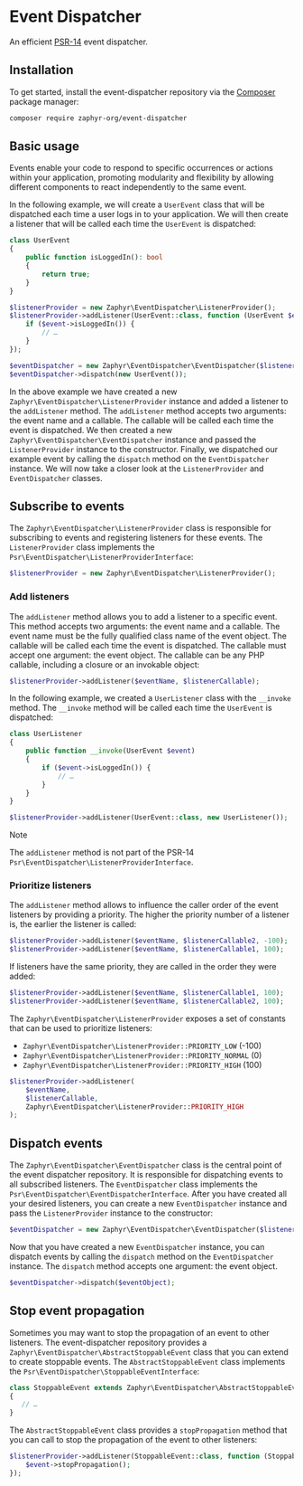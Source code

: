# Event Dispatcher

An efficient [PSR-14](https://www.php-fig.org/psr/psr-14/) event dispatcher.

## Installation

To get started, install the event-dispatcher repository via the [Composer](https://getcomposer.org/) package manager:

```bash
composer require zaphyr-org/event-dispatcher
```

## Basic usage

Events enable your code to respond to specific occurrences or actions within your application, promoting modularity and
flexibility by allowing different components to react independently to the same event.

In the following example, we will create a `UserEvent` class that will be dispatched each time a user logs in to your
application. We will then create a listener that will be called each time the `UserEvent` is dispatched:

```php
class UserEvent
{
    public function isLoggedIn(): bool
    {
        return true;
    }
}

$listenerProvider = new Zaphyr\EventDispatcher\ListenerProvider();
$listenerProvider->addListener(UserEvent::class, function (UserEvent $event) {
    if ($event->isLoggedIn()) {
        // …
    }
});

$eventDispatcher = new Zaphyr\EventDispatcher\EventDispatcher($listenerProvider);
$eventDispatcher->dispatch(new UserEvent());
```

In the above example we have created a new `Zaphyr\EventDispatcher\ListenerProvider` instance and added a listener to
the `addListener` method. The `addListener` method accepts two arguments: the event name and a callable. The callable
will be called each time the event is dispatched. We then created a new `Zaphyr\EventDispatcher\EventDispatcher` instance
and passed the `ListenerProvider` instance to the constructor. Finally, we dispatched our example event by calling
the `dispatch` method on the `EventDispatcher` instance. We will now take a closer look at the `ListenerProvider` and
`EventDispatcher` classes.

## Subscribe to events

The `Zaphyr\EventDispatcher\ListenerProvider` class is responsible for subscribing to events and registering listeners
for these events. The `ListenerProvider` class implements the `Psr\EventDispatcher\ListenerProviderInterface`:

```php
$listenerProvider = new Zaphyr\EventDispatcher\ListenerProvider();
```

### Add listeners

The `addListener` method allows you to add a listener to a specific event. This method accepts two arguments: the event
name and a callable. The event name must be the fully qualified class name of the event object. The callable will be
called each time the event is dispatched. The callable must accept one argument: the event object. The callable can be
any PHP callable, including a closure or an invokable object:

```php
$listenerProvider->addListener($eventName, $listenerCallable);
```

In the following example, we created a `UserListener` class with the `__invoke` method. The `__invoke` method will be
called each time the `UserEvent` is dispatched:

```php
class UserListener
{
    public function __invoke(UserEvent $event)
    {
        if ($event->isLoggedIn()) {
            // …
        }
    }
}

$listenerProvider->addListener(UserEvent::class, new UserListener());
```

> [!NOTE]
> The `addListener` method is not part of the PSR-14 `Psr\EventDispatcher\ListenerProviderInterface`.

### Prioritize listeners

The `addListener` method allows to influence the caller order of the event listeners by providing a priority. The higher
the priority number of a listener is, the earlier the listener is called:

```php
$listenerProvider->addListener($eventName, $listenerCallable2, -100);
$listenerProvider->addListener($eventName, $listenerCallable1, 100);
```

If listeners have the same priority, they are called in the order they were added:

```php
$listenerProvider->addListener($eventName, $listenerCallable1, 100);
$listenerProvider->addListener($eventName, $listenerCallable2, 100);
```

The `Zaphyr\EventDispatcher\ListenerProvider` exposes a set of constants that can be used to prioritize listeners:

- `Zaphyr\EventDispatcher\ListenerProvider::PRIORITY_LOW` (-100)
- `Zaphyr\EventDispatcher\ListenerProvider::PRIORITY_NORMAL` (0)
- `Zaphyr\EventDispatcher\ListenerProvider::PRIORITY_HIGH` (100)

```php
$listenerProvider->addListener(
    $eventName,
    $listenerCallable,
    Zaphyr\EventDispatcher\ListenerProvider::PRIORITY_HIGH
);
```

## Dispatch events

The `Zaphyr\EventDispatcher\EventDispatcher` class is the central point of the event dispatcher repository. It is
responsible for dispatching events to all subscribed listeners. The `EventDispatcher` class implements the
`Psr\EventDispatcher\EventDispatcherInterface`. After you have created all your desired listeners, you can create a new
`EventDispatcher` instance and pass the `ListenerProvider` instance to the constructor:

```php
$eventDispatcher = new Zaphyr\EventDispatcher\EventDispatcher($listenerProvider);
```

Now that you have created a new `EventDispatcher` instance, you can dispatch events by calling the `dispatch` method on
the `EventDispatcher` instance. The `dispatch` method accepts one argument: the event object.

```php
$eventDispatcher->dispatch($eventObject);
```

## Stop event propagation

Sometimes you may want to stop the propagation of an event to other listeners. The event-dispatcher repository provides
a `Zaphyr\EventDispatcher\AbstractStoppableEvent` class that you can extend to create stoppable events. The
`AbstractStoppableEvent` class implements the `Psr\EventDispatcher\StoppableEventInterface`:

```php
class StoppableEvent extends Zaphyr\EventDispatcher\AbstractStoppableEvent
{
   // …
}
```

The `AbstractStoppableEvent` class provides a `stopPropagation` method that you can call to stop the propagation of the
event to other listeners:

```php
$listenerProvider->addListener(StoppableEvent::class, function (StoppableEvent $event) {
    $event->stopPropagation();
});
```
